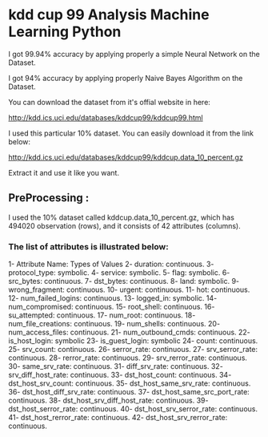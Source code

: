 # kdd cup 99 Analysis Machine Learning Python

I got 99.94% accuracy by applying properly a simple Neural Network on the Dataset.

I got 94% accuracy by applying properly Naive Bayes Algorithm on the Dataset. 

You can download the dataset from it's offial website in here:

http://kdd.ics.uci.edu/databases/kddcup99/kddcup99.html

I used this particular 10% dataset. You can easily download it from the link below:

http://kdd.ics.uci.edu/databases/kddcup99/kddcup.data_10_percent.gz

Extract it and use it like you want.

## PreProcessing :

I used the 10% dataset called kddcup.data_10_percent.gz, which has 494020 observation (rows), and it consists of 42 attributes (columns).

### The list of attributes is illustrated below:

1- Attribute Name: Types of Values
2- duration: continuous.
3- protocol_type: symbolic.
4- service: symbolic.
5- flag: symbolic.
6- src_bytes: continuous.
7- dst_bytes: continuous.
8- land: symbolic.
9- wrong_fragment: continuous.
10- urgent: continuous.
11- hot: continuous.
12- num_failed_logins: continuous.
13- logged_in: symbolic.
14- num_compromised: continuous.
15- root_shell: continuous.
16- su_attempted: continuous.
17- num_root: continuous.
18- num_file_creations: continuous.
19- num_shells: continuous.
20- num_access_files: continuous.
21- num_outbound_cmds: continuous.
22- is_host_login: symbolic
23- is_guest_login: symbolic
24- count: continuous.
25- srv_count: continuous.
26- serror_rate: continuous.
27- srv_serror_rate: continuous.
28- rerror_rate: continuous.
29- srv_rerror_rate: continuous.
30- same_srv_rate: continuous.
31- diff_srv_rate: continuous.
32- srv_diff_host_rate: continuous.
33- dst_host_count: continuous.
34- dst_host_srv_count: continuous.
35- dst_host_same_srv_rate: continuous.
36- dst_host_diff_srv_rate: continuous.
37- dst_host_same_src_port_rate: continuous.
38- dst_host_srv_diff_host_rate: continuous.
39- dst_host_serror_rate: continuous.
40- dst_host_srv_serror_rate: continuous.
41- dst_host_rerror_rate: continuous.
42- dst_host_srv_rerror_rate: continuous.

